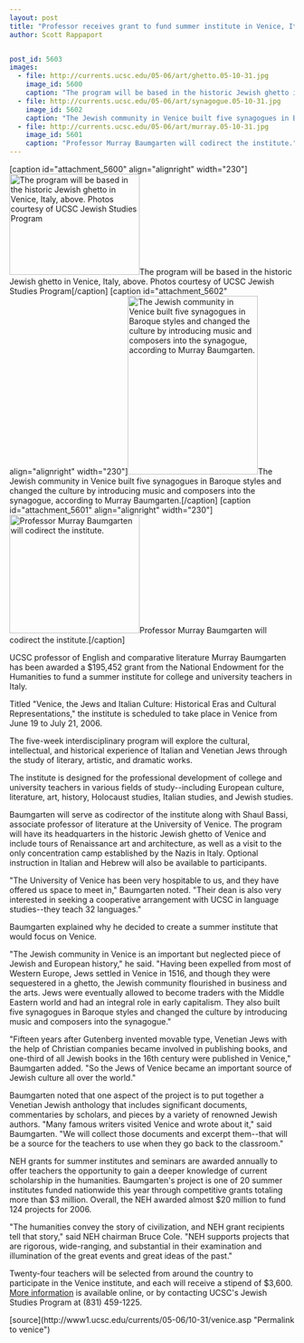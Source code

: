 ```yaml
---
layout: post
title: "Professor receives grant to fund summer institute in Venice, Italy"
author: Scott Rappaport


post_id: 5603
images:
  - file: http://currents.ucsc.edu/05-06/art/ghetto.05-10-31.jpg
    image_id: 5600
    caption: "The program will be based in the historic Jewish ghetto in Venice, Italy, above. Photos courtesy of UCSC Jewish Studies Program"
  - file: http://currents.ucsc.edu/05-06/art/synagogue.05-10-31.jpg
    image_id: 5602
    caption: "The Jewish community in Venice built five synagogues in Baroque styles and changed the culture by introducing music and composers into the synagogue, according to Murray Baumgarten."
  - file: http://currents.ucsc.edu/05-06/art/murray.05-10-31.jpg
    image_id: 5601
    caption: "Professor Murray Baumgarten will codirect the institute."
---
```


[caption id="attachment_5600" align="alignright" width="230"]<a href="http://localhost/mysite/wp-content/uploads/2005/10/ghetto.05-10-31.jpg"><img class="size-full wp-image-5600" src="http://localhost/mysite/wp-content/uploads/2005/10/ghetto.05-10-31.jpg" alt="The program will be based in the historic Jewish ghetto in Venice, Italy, above. Photos courtesy of UCSC Jewish Studies Program" width="230" height="178" /></a>The program will be based in the historic Jewish ghetto in Venice, Italy, above. Photos courtesy of UCSC Jewish Studies Program[/caption]
[caption id="attachment_5602" align="alignright" width="230"]<a href="http://localhost/mysite/wp-content/uploads/2005/10/synagogue.05-10-31.jpg"><img class="size-full wp-image-5602" src="http://localhost/mysite/wp-content/uploads/2005/10/synagogue.05-10-31.jpg" alt="The Jewish community in Venice built five synagogues in Baroque styles and changed the culture by introducing music and composers into the synagogue, according to Murray Baumgarten." width="230" height="315" /></a>The Jewish community in Venice built five synagogues in Baroque styles and changed the culture by introducing music and composers into the synagogue, according to Murray Baumgarten.[/caption]
[caption id="attachment_5601" align="alignright" width="230"]<a href="http://localhost/mysite/wp-content/uploads/2005/10/murray.05-10-31.jpg"><img class="size-full wp-image-5601" src="http://localhost/mysite/wp-content/uploads/2005/10/murray.05-10-31.jpg" alt="Professor Murray Baumgarten will codirect the institute." width="230" height="209" /></a>Professor Murray Baumgarten will codirect the institute.[/caption]
<a name="content" id="content"></a>
<p>
  UCSC professor of English and comparative literature Murray Baumgarten has been awarded a $195,452 grant from the National Endowment for the Humanities to fund a summer institute for college and university teachers in Italy.
</p>
<p>
  Titled "Venice, the Jews and Italian Culture: Historical Eras and Cultural Representations," the institute is scheduled to take place in Venice from June 19 to July 21, 2006.
</p>
<p>
  The five-week interdisciplinary program will explore the cultural, intellectual, and historical experience of Italian and Venetian Jews through the study of literary, artistic, and dramatic works.
</p>
<p>
  The institute is designed for the professional development of college and university teachers in various fields of study--including European culture, literature, art, history, Holocaust studies, Italian studies, and Jewish studies.
</p>
<p>
  Baumgarten will serve as codirector of the institute along with Shaul Bassi, associate professor of literature at the University of Venice. The program will have its headquarters in the historic Jewish ghetto of Venice and include tours of Renaissance art and architecture, as well as a visit to the only concentration camp established by the Nazis in Italy. Optional instruction in Italian and Hebrew will also be available to participants.
</p>
<p>
  "The University of Venice has been very hospitable to us, and they have offered us space to meet in," Baumgarten noted. "Their dean is also very interested in seeking a cooperative arrangement with UCSC in language studies--they teach 32 languages."
</p>
<p>
  Baumgarten explained why he decided to create a summer institute that would focus on Venice.
</p>
<p>
  "The Jewish community in Venice is an important but neglected piece of Jewish and European history," he said. "Having been expelled from most of Western Europe, Jews settled in Venice in 1516, and though they were sequestered in a ghetto, the Jewish community flourished in business and the arts. Jews were eventually allowed to become traders with the Middle Eastern world and had an integral role in early capitalism. They also built five synagogues in Baroque styles and changed the culture by introducing music and composers into the synagogue."
</p>
<p>
  "Fifteen years after Gutenberg invented movable type, Venetian Jews with the help of Christian companies became involved in publishing books, and one-third of all Jewish books in the 16th century were published in Venice," Baumgarten added. "So the Jews of Venice became an important source of Jewish culture all over the world."
</p>
<p>
  Baumgarten noted that one aspect of the project is to put together a Venetian Jewish anthology that includes significant documents, commentaries by scholars, and pieces by a variety of renowned Jewish authors. "Many famous writers visited Venice and wrote about it," said Baumgarten. "We will collect those documents and excerpt them--that will be a source for the teachers to use when they go back to the classroom."
</p>
<p>
  NEH grants for summer institutes and seminars are awarded annually to offer teachers the opportunity to gain a deeper knowledge of current scholarship in the humanities. Baumgarten's project is one of 20 summer institutes funded nationwide this year through competitive grants totaling more than $3 million. Overall, the NEH awarded almost $20 million to fund 124 projects for 2006.
</p>
<p>
  "The humanities convey the story of civilization, and NEH grant recipients tell that story," said NEH chairman Bruce Cole. "NEH supports projects that are rigorous, wide-ranging, and substantial in their examination and illumination of the great events and great ideas of the past."
</p>
<p>
  Twenty-four teachers will be selected from around the country to participate in the Venice institute, and each will receive a stipend of $3,600. <a href="http://humwww.ucsc.edu/jewishstudies/nehvenice.html">More information</a> is available online, or by contacting UCSC's Jewish Studies Program at (831) 459-1225.
</p>
<form>
  <input name="t1" size="-1" type="hidden">
</form>




</p>
[source](http://www1.ucsc.edu/currents/05-06/10-31/venice.asp "Permalink to venice")
